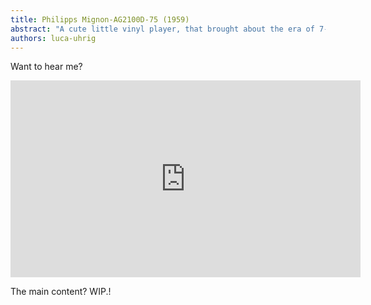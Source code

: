 ```yaml
---
title: Philipps Mignon-AG2100D-75 (1959)
abstract: "A cute little vinyl player, that brought about the era of 7-inch 45's vinyls, which hides a lot more than just looking cute." 
authors: luca-uhrig
---
```


Want to hear me? 
<iframe width="560" height="315" src="https://www.youtube.com/embed/_94p5UFiuNw?si=JnQ3Tm9CIoSnU_Vo&amp;start=41" title="YouTube video player" frameborder="0" allow="accelerometer; autoplay; clipboard-write; encrypted-media; gyroscope; picture-in-picture; web-share" allowfullscreen></iframe>

The main content? WIP.!
